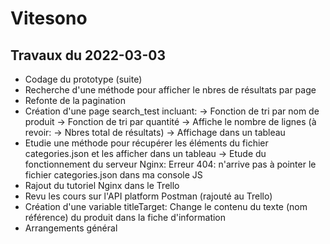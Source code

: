 # Vitesono

## Travaux du 2022-03-03

- Codage du prototype (suite)
- Recherche d'une méthode pour afficher le nbres de résultats par page
- Refonte de la pagination
- Création d'une page search_test incluant:
  -> Fonction de tri par nom de produit
  -> Fonction de tri par quantité
  -> Affiche le nombre de lignes (à revoir: -> Nbres total de résultats)
  -> Affichage dans un tableau
- Etudie une méthode pour récupérer les éléments du fichier categories.json et les afficher dans un tableau
  -> Etude du fonctionnement du serveur Nginx: Erreur 404: n'arrive pas à pointer le fichier categories.json dans ma console JS
- Rajout du tutoriel Nginx dans le Trello
- Revu les cours sur l'API platform Postman (rajouté au Trello)
- Création d'une variable titleTarget: Change le contenu du texte (nom référence) du produit dans la fiche d'information
- Arrangements général
